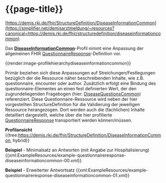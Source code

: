 # {{page-title}} 
[https://demis.rki.de/fhir/StructureDefinition/DiseaseInformationCommon](https://simplifier.net/demisarztmeldung/~resources?canonical=https://demis.rki.de/fhir/structuredefinition/diseaseinformationcommon) 

Das **[DiseaseInformationCommon](https://simplifier.net/demisarztmeldung/~resources?canonical=https://demis.rki.de/fhir/structuredefinition/diseaseinformationcommon)**-Profil nimmt eine Anpassung der allgemeinen FHIR [QuestionnaireResponse](http://www.hl7.org/fhir/questionnaireresponse.html)-Definition vor.

{{render:image-profilehierarchydiseaseinformationcommon}}  

Primär beziehen sich diese Anpassungen auf Streichungen/Festlegungen bezüglich der die Ressource näher beschreibenden Inhalte, wie z.B. questionnaire, encounter oder author. Zusätzlich erfolgt eine Bindung des questionnaire-Elementes an einen fest definierten Wert, der den zugrundeliegenden Fragebogen (hier: [DiseaseQuestionsCommon](https://simplifier.net/demisarztmeldung/~resources?canonical=https://demis.rki.de/fhir/questionnaire/diseasequestionscommon)) referenziert. Diese Questionnaire-Ressource wird neben der hier vorgestellten StructureDefinition für die Validierung der jeweiligen Ressource herangezogen. Dort werden auch die (fachlichen) Inhalte detailliert dargestellt, welche über die hier profilierte [QuestionnaireResponse](http://www.hl7.org/fhir/questionnaireresponse.html) transportiert werden können/müssen.

**Profilansicht**
{{tree:https://demis.rki.de/fhir/StructureDefinition/DiseaseInformationCommon, hybrid}}

**Beispiel** - Minimalsatz an Antworten (mit Angabe zur Hospitalisierung)
{{xml:ExampleResources/example-questionnaireresponse-diseaseinformationcommon-00.xml}}

**Beispiel** - Erweiterter Antwortsatz
{{xml:ExampleResources/example-questionnaireresponse-diseaseinformationcommon-01.xml}}